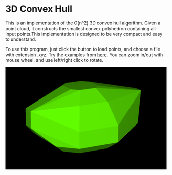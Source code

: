 # 3D Convex Hull

This is an implementation of the O(n^2) 3D convex hull algorithm. Given a point cloud, it constructs the smallest convex polyhedron containing all input points.This implementation is designed to be very compact and easy to understand.

To use this program, just click the button to load points, and choose a file with extension .xyz. Try the examples from [here](https://people.math.sc.edu/Burkardt/data/xyz/xyz.html). You can zoom in/out with mouse wheel, and use left/right click to rotate.

![ ](demo.png)
